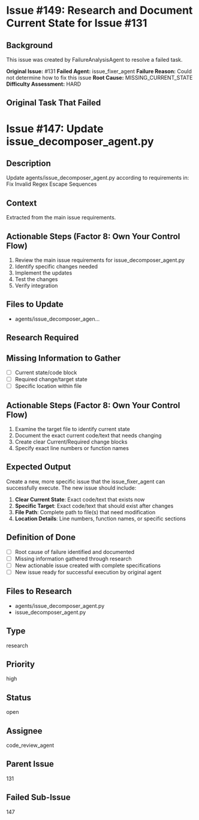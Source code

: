 # Issue #149: Research and Document Current State for Issue #131

## Background
This issue was created by FailureAnalysisAgent to resolve a failed task.

**Original Issue:** #131
**Failed Agent:** issue_fixer_agent
**Failure Reason:** Could not determine how to fix this issue
**Root Cause:** MISSING_CURRENT_STATE
**Difficulty Assessment:** HARD

## Original Task That Failed
# Issue #147: Update issue_decomposer_agent.py

## Description
Update agents/issue_decomposer_agent.py according to requirements in: Fix Invalid Regex Escape Sequences

## Context
Extracted from the main issue requirements.

## Actionable Steps (Factor 8: Own Your Control Flow)
1. Review the main issue requirements for issue_decomposer_agent.py
2. Identify specific changes needed
3. Implement the updates
4. Test the changes
5. Verify integration

## Files to Update
- agents/issue_decomposer_agen...

## Research Required
## Missing Information to Gather
- [ ] Current state/code block
- [ ] Required change/target state
- [ ] Specific location within file

## Actionable Steps (Factor 8: Own Your Control Flow)
1. Examine the target file to identify current state
2. Document the exact current code/text that needs changing
3. Create clear Current/Required change blocks
4. Specify exact line numbers or function names

## Expected Output
Create a new, more specific issue that the issue_fixer_agent can successfully execute. The new issue should include:

1. **Clear Current State**: Exact code/text that exists now
2. **Specific Target**: Exact code/text that should exist after changes
3. **File Path**: Complete path to file(s) that need modification
4. **Location Details**: Line numbers, function names, or specific sections

## Definition of Done
- [ ] Root cause of failure identified and documented
- [ ] Missing information gathered through research
- [ ] New actionable issue created with complete specifications
- [ ] New issue ready for successful execution by original agent

## Files to Research
- agents/issue_decomposer_agent.py
- issue_decomposer_agent.py

## Type
research

## Priority
high

## Status
open

## Assignee
code_review_agent

## Parent Issue
131

## Failed Sub-Issue
147
